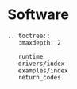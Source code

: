 # Software

```{eval-rst}
.. toctree::
   :maxdepth: 2

   runtime
   drivers/index
   examples/index
   return_codes
```